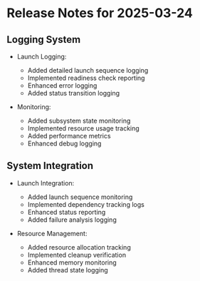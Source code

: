 # Release Notes for 2025-03-24

## Logging System

- Launch Logging:
  - Added detailed launch sequence logging
  - Implemented readiness check reporting
  - Enhanced error logging
  - Added status transition logging

- Monitoring:
  - Added subsystem state monitoring
  - Implemented resource usage tracking
  - Added performance metrics
  - Enhanced debug logging

## System Integration

- Launch Integration:
  - Added launch sequence monitoring
  - Implemented dependency tracking logs
  - Enhanced status reporting
  - Added failure analysis logging

- Resource Management:
  - Added resource allocation tracking
  - Implemented cleanup verification
  - Enhanced memory monitoring
  - Added thread state logging